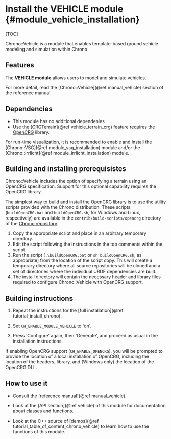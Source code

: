 Install the VEHICLE module   {#module_vehicle_installation}
===============================

[TOC]

Chrono::Vehicle is a module that enables template-based ground vehicle modeling and simulation within Chrono.

## Features

The **VEHICLE module** allows users to model and simulate vehicles. 

For more detail, read the [Chrono::Vehicle](@ref manual_vehicle) section of the reference manual.

## Dependencies

- This module has no additional dependenies
- Use the [CRGTerrain](@ref vehicle_terrain_crg) feature requires the [OpenCRG](https://www.asam.net/standards/detail/opencrg/) library. 

For run-time visualization, it is recommended to enable and install the [Chrono::VSG](@ref module_vsg_installation) module and/or the [Chrono::Irrlicht](@ref module_irrlicht_installation) module. 

## Building and installing prerequisistes

Chrono::Vehicle includes the option of specifying a terrain using an OpenCRG specification. Support for this optional capability requires the OpenCRG library.

The simplest way to build and install the OpenCRG library is to use the utility scripts provided with the Chrono distribution. 
These scripts (`buildOpenCRG.bat` and `buildOpenCRG.sh`, for Windows and Linux, respectively) are available in the `contrib/build-scripts/opencrg` directory of the [Chrono repository](https://github.com/projectchrono/chrono/tree/main/contrib/build-scripts/opencrg). 

1. Copy the appropriate script and place in an arbitrary temporary directory.
2. Edit the script following the instructions in the top comments within the script.
3. Run the script (`.\buildOpenCRG.bat` or `sh buildOpenCRG.sh`, as appropriate) from the location of the script copy. This will create a temporary directory where all source repositories will be cloned and a set of directories where the individual URDF dependencies are built.
4. The install directory will contain the necessary header and library files required to configure Chrono::Vehicle with OpenCRG support.

## Building instructions
   
1. Repeat the instructions for the [full installation](@ref tutorial_install_chrono).
   
2. Set `CH_ENABLE_MODULE_VEHICLE` to 'on'.
	 
3. Press 'Configure' again, then 'Generate', and proceed as usual in the installation instructions.

If enabling OpenCRG support (`CH_ENABLE_OPENCRG`), you will be prompted to provide the location of a local installation of OpenCRG, including the location of the headers, library, and (Windows only) the location of the OpenCRG DLL.


## How to use it

- Consult the [reference manual](@ref manual_vehicle).

- Look at the [API section](@ref vehicle) of this module for documentation about classes and functions.

- Look at the C++ source of [demos](@ref tutorial_table_of_content_chrono_vehicle) to learn how to use the functions of this module.
